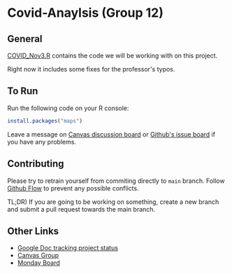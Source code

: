 # Covid-Anaylsis (Group 12)

## General
[COVID_Nov3.R](./COVID_Nov3.R) contains the code we will be working with on this project. 

Right now it includes some fixes for the professor's typos. 

## To Run
Run the following code on your R console:
```r
install.packages("maps")
```
Leave a message on [Canvas discussion board](https://umd.instructure.com/groups/370526/discussion_topics) or [Github's issue board](https://github.com/hybras/Covid-Anaylsis/issues) if you have any problems.

## Contributing
Please try to retrain yourself from commiting directly to `main` branch. 
Follow [Github Flow](https://guides.github.com/introduction/flow/) to prevent any possible conflicts. 

TL;DR) If you are going to be working on something, create a new branch and submit a pull request towards the main branch.

## Other Links
- [Google Doc tracking project status](https://docs.google.com/document/d/12-XM0yVUrSBD5KaN0vI99Xb6e4D6oOqtgrOfvevsvvM)
- [Canvas Group](https://umd.instructure.com/groups/370526)
- [Monday Board](https://umd436311.monday.com/boards/852775250)
